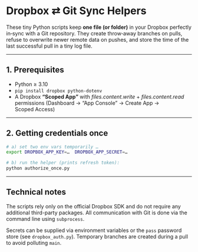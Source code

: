 # Dropbox ⇄ Git Sync Helpers

These tiny Python scripts keep **one file (or folder)** in your Dropbox
perfectly in‑sync with a Git repository.
They create throw‑away branches on pulls,
refuse to overwrite newer remote data on pushes,
and store the time of the last successful pull in a tiny log file.

---

## 1. Prerequisites

* Python ≥ 3.10
* `pip install dropbox python-dotenv`
* A Dropbox **“Scoped App”** with _files.content.write_ +
  _files.content.read_ permissions
  (Dashboard → “App Console” → Create App → Scoped Access)

---

## 2. Getting credentials **once**

```bash
# a) set two env vars temporarily …
export DROPBOX_APP_KEY=…  DROPBOX_APP_SECRET=…

# b) run the helper (prints refresh token):
python authorize_once.py
```

---

## Technical notes

The scripts rely only on the official Dropbox SDK and do not require
any additional third-party packages.  All communication with Git is
done via the command line using ``subprocess``.

Secrets can be supplied via environment variables or the ``pass``
password store (see ``dropbox_auth.py``).  Temporary branches are
created during a pull to avoid polluting ``main``.
